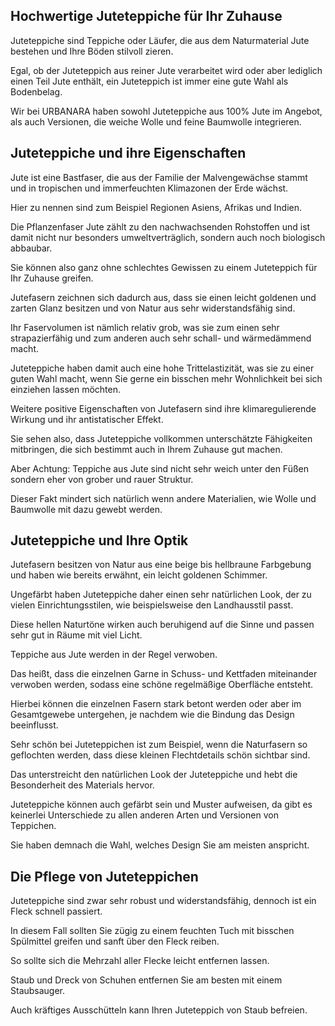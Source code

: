 Hochwertige Juteteppiche für Ihr Zuhause
----------------------------------------

Juteteppiche sind Teppiche oder Läufer, die aus dem Naturmaterial Jute bestehen und Ihre Böden stilvoll zieren.

Egal, ob der Juteteppich aus reiner Jute verarbeitet wird oder aber lediglich einen Teil Jute enthält, ein Juteteppich ist immer eine gute Wahl als Bodenbelag.

Wir bei URBANARA haben sowohl Juteteppiche aus 100% Jute im Angebot, als auch Versionen, die weiche Wolle und feine Baumwolle integrieren.

Juteteppiche und ihre Eigenschaften
-----------------------------------

Jute ist eine Bastfaser, die aus der Familie der Malvengewächse stammt und in tropischen und immerfeuchten Klimazonen der Erde wächst.

Hier zu nennen sind zum Beispiel Regionen Asiens, Afrikas und Indien.

Die Pflanzenfaser Jute zählt zu den nachwachsenden Rohstoffen und ist damit nicht nur besonders umweltverträglich, sondern auch noch biologisch abbaubar.

Sie können also ganz ohne schlechtes Gewissen zu einem Juteteppich für Ihr Zuhause greifen.

Jutefasern zeichnen sich dadurch aus, dass sie einen leicht goldenen und zarten Glanz besitzen und von Natur aus sehr widerstandsfähig sind.

Ihr Faservolumen ist nämlich relativ grob, was sie zum einen sehr strapazierfähig und zum anderen auch sehr schall- und wärmedämmend macht.

Juteteppiche haben damit auch eine hohe Trittelastizität, was sie zu einer guten Wahl macht, wenn Sie gerne ein bisschen mehr Wohnlichkeit bei sich einziehen lassen möchten.

Weitere positive Eigenschaften von Jutefasern sind ihre klimaregulierende Wirkung und ihr antistatischer Effekt.

Sie sehen also, dass Juteteppiche vollkommen unterschätzte Fähigkeiten mitbringen, die sich bestimmt auch in Ihrem Zuhause gut machen.

Aber Achtung: Teppiche aus Jute sind nicht sehr weich unter den Füßen sondern eher von grober und rauer Struktur.

Dieser Fakt mindert sich natürlich wenn andere Materialien, wie Wolle und Baumwolle mit dazu gewebt werden.

Juteteppiche und Ihre Optik
---------------------------

Jutefasern besitzen von Natur aus eine beige bis hellbraune Farbgebung und haben wie bereits erwähnt, ein leicht goldenen Schimmer.

Ungefärbt haben Juteteppiche daher einen sehr natürlichen Look, der zu vielen Einrichtungsstilen, wie beispielsweise den Landhausstil passt.

Diese hellen Naturtöne wirken auch beruhigend auf die Sinne und passen sehr gut in Räume mit viel Licht.

Teppiche aus Jute werden in der Regel verwoben.

Das heißt, dass die einzelnen Garne in Schuss- und Kettfaden miteinander verwoben werden, sodass eine schöne regelmäßige Oberfläche entsteht.

Hierbei können die einzelnen Fasern stark betont werden oder aber im Gesamtgewebe untergehen, je nachdem wie die Bindung das Design beeinflusst.

Sehr schön bei Juteteppichen ist zum Beispiel, wenn die Naturfasern so geflochten werden, dass diese kleinen Flechtdetails schön sichtbar sind.

Das unterstreicht den natürlichen Look der Juteteppiche und hebt die Besonderheit des Materials hervor.

Juteteppiche können auch gefärbt sein und Muster aufweisen, da gibt es keinerlei Unterschiede zu allen anderen Arten und Versionen von Teppichen.

Sie haben demnach die Wahl, welches Design Sie am meisten anspricht.

Die Pflege von Juteteppichen
----------------------------

Juteteppiche sind zwar sehr robust und widerstandsfähig, dennoch ist ein Fleck schnell passiert.

In diesem Fall sollten Sie zügig zu einem feuchten Tuch mit bisschen Spülmittel greifen und sanft über den Fleck reiben.

So sollte sich die Mehrzahl aller Flecke leicht entfernen lassen.

Staub und Dreck von Schuhen entfernen Sie am besten mit einem Staubsauger.

Auch kräftiges Ausschütteln kann Ihren Juteteppich von Staub befreien.
